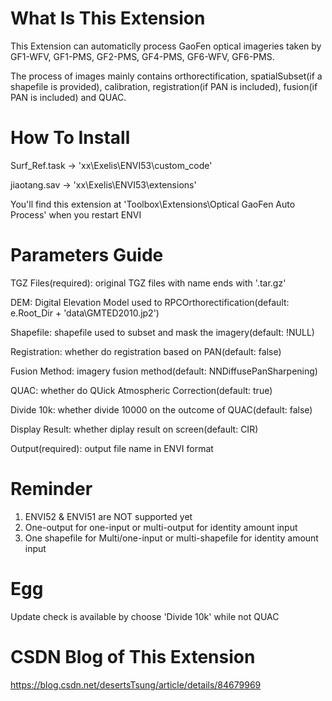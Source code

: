 # What Is This Extension
This Extension can automaticlly process GaoFen optical imageries taken by GF1-WFV, GF1-PMS, GF2-PMS, GF4-PMS, GF6-WFV, GF6-PMS.

The process of images mainly contains orthorectification, spatialSubset(if a shapefile is provided), calibration, registration(if PAN is included), fusion(if PAN is included) and QUAC.


# How To Install
Surf_Ref.task -> 'xx\Exelis\ENVI53\custom_code'

jiaotang.sav -> 'xx\Exelis\ENVI53\extensions'

You'll find this extension at 'Toolbox\Extensions\Optical GaoFen Auto Process' when you restart ENVI


# Parameters Guide
TGZ Files(required): original TGZ files with name ends with '.tar.gz'

DEM: Digital Elevation Model used to RPCOrthorectification(default: e.Root_Dir + 'data\GMTED2010.jp2')

Shapefile: shapefile used to subset and mask the imagery(default: !NULL)

Registration: whether do registration based on PAN(default: false)

Fusion Method: imagery fusion method(default: NNDiffusePanSharpening)

QUAC: whether do QUick Atmospheric Correction(default: true)

Divide 10k: whether divide 10000 on the outcome of QUAC(default: false)

Display Result: whether diplay result on screen(default: CIR)

Output(required): output file name in ENVI format


# Reminder
1. ENVI52 & ENVI51 are NOT supported yet
2. One-output for one-input or multi-output for identity amount input
3. One shapefile for Multi/one-input or multi-shapefile for identity amount input


# Egg
Update check is available by choose 'Divide 10k' while not QUAC


# CSDN Blog of This Extension
https://blog.csdn.net/desertsTsung/article/details/84679969

